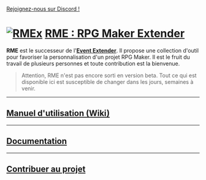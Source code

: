 [Rejoignez-nous sur Discord !](https://discord.gg/yRUZcdQ)

# [![RMEx](http://rmex.github.io/images/rmex-shortcut.png)](http://rmex.github.io) [RME : RPG Maker Extender](https://github.com/RMEx/RME/wiki)

**RME** est le successeur de l'**[Event Extender](http://funkywork.github.io/EE)**.
Il propose une collection d'outil pour favoriser la personnalisation d'un projet RPG Maker.
Il est le fruit du travail de plusieurs personnes et toute contribution est la bienvenue.

> Attention, RME n'est pas encore sorti en version beta. Tout ce qui est disponible ici est susceptible de changer dans les jours, semaines à venir.

***
## [Manuel d'utilisation (Wiki)](https://github.com/RMEx/RME/wiki)
***
## [Documentation](http://rmex.github.io/RMEDoc/)
***
## [Contribuer au projet](https://github.com/RMEx/RME/wiki/Contribuer-au-projet)

